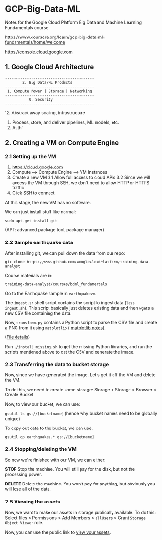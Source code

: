 # GCP-Big-Data-ML
Notes for the Google Cloud Platform Big Data and Machine Learning Fundamentals course.

https://www.coursera.org/learn/gcp-big-data-ml-fundamentals/home/welcome

https://console.cloud.google.com

## 1. Google Cloud Architecture

    -----------------------------------------
            2. Big Data/ML Products
    -----------------------------------------
     1. Compute Power | Storage | Networking
    -----------------------------------------
               0. Security
    -----------------------------------------


`2. Abstract away scaling, infrastructure
1. Process, store, and deliver pipelines, ML models, etc.
0. Auth`

## 2. Creating a VM on Compute Engine

### 2.1 Setting up the VM

1. https://cloud.google.com
2. Compute --> Compute Engine --> VM Instances
3. Create a new VM
3.1 Allow full access to cloud APIs
3.2 Since we will access the VM through SSH, we don't need to allow HTTP or HTTPS traffic
4. Click SSH to connect

At this stage, the new VM has no software.

We can just install stuff like normal:

`sudo apt-get install git`

(APT: advanced package tool, package manager)

### 2.2 Sample earthquake data

After installing git, we can pull down the data from our repo:

`git clone https://www.github.com/GoogleCloudPlatform/training-data-analyst`

Course materials are in:

`training-data-analyst/courses/bdml_fundamentals`

Go to the Earthquake sample in `earthquakevm`.

The `ingest.sh` shell script contains the script to ingest data (`less ingest.sh`). This script basically just deletes existing data and then `wget`s a new CSV file containing the data.

Now, `transform.py` contains a Python script to parse the CSV file and create a PNG from it using `matplotlib` (
[matplotlib notes](https://nbviewer.jupyter.org/github/pekoto/MyJupyterNotes/blob/master/Python%20for%20Data%20Analysis.ipynb)).

([File details](https://github.com/GoogleCloudPlatform/datalab-samples/blob/master/basemap/earthquakes.ipynb))

Run `./install_missing.sh` to get the missing Python libraries, and run the scripts mentioned above to get the CSV and generate the image.

### 2.3 Transferring the data to bucket storage

Now, since we have generated the image. Let's get it off the VM and delete the VM.

To do this, we need to create some storage:
Storage > Storage > Browser > Create Bucket

Now, to view our bucket, we can use:

`gsutil ls gs://[bucketname]` (hence why bucket names need to be globally unique)

To copy out data to the bucket, we can use:

`gsutil cp earthquakes.* gs://[bucketname]`

### 2.4 Stopping/deleting the VM

So now we're finished with our VM, we can either:

__STOP__
Stop the machine. You will still pay for the disk, but not the processing power.

__DELETE__
Delete the machine. You won't pay for anything, but obviously you will lose all of the data.

### 2.5 Viewing the assets

Now, we want to make our assets in storage publically available.
To do this:
Select files > Permissions > Add Members > `allUsers` > Grant `Storage Object Viewer` role.

Now, you can use the public link to [view your assets](https://storage.googleapis.com/earthquakeg/earthquakes.htm).
